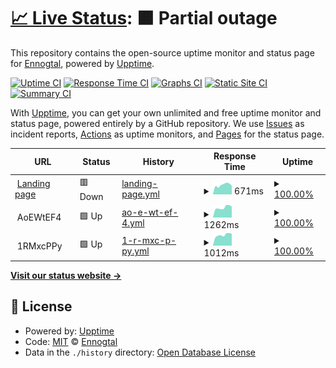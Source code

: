 # [📈 Live Status](https://Ennogtal.github.io/upptime): <!--live status--> **🟧 Partial outage**

This repository contains the open-source uptime monitor and status page for [Ennogtal](https://ennogtal.com), powered by [Upptime](https://github.com/upptime/upptime).

[![Uptime CI](https://github.com/Ennogtal/upptime/workflows/Uptime%20CI/badge.svg)](https://github.com/Ennogtal/upptime/actions?query=workflow%3A%22Uptime+CI%22)
[![Response Time CI](https://github.com/Ennogtal/upptime/workflows/Response%20Time%20CI/badge.svg)](https://github.com/Ennogtal/upptime/actions?query=workflow%3A%22Response+Time+CI%22)
[![Graphs CI](https://github.com/Ennogtal/upptime/workflows/Graphs%20CI/badge.svg)](https://github.com/Ennogtal/upptime/actions?query=workflow%3A%22Graphs+CI%22)
[![Static Site CI](https://github.com/Ennogtal/upptime/workflows/Static%20Site%20CI/badge.svg)](https://github.com/Ennogtal/upptime/actions?query=workflow%3A%22Static+Site+CI%22)
[![Summary CI](https://github.com/Ennogtal/upptime/workflows/Summary%20CI/badge.svg)](https://github.com/Ennogtal/upptime/actions?query=workflow%3A%22Summary+CI%22)

With [Upptime](https://upptime.js.org), you can get your own unlimited and free uptime monitor and status page, powered entirely by a GitHub repository. We use [Issues](https://github.com/Ennogtal/upptime/issues) as incident reports, [Actions](https://github.com/Ennogtal/upptime/actions) as uptime monitors, and [Pages](https://Ennogtal.github.io/upptime) for the status page.

<!--start: status pages-->
<!-- This summary is generated by Upptime (https://github.com/upptime/upptime) -->
<!-- Do not edit this manually, your changes will be overwritten -->
<!-- prettier-ignore -->
| URL | Status | History | Response Time | Uptime |
| --- | ------ | ------- | ------------- | ------ |
| <img alt="" src="https://icons.duckduckgo.com/ip3/ennogtal.com.ico" height="13"> [Landing page](https://ennogtal.com) | 🟥 Down | [landing-page.yml](https://github.com/ennogtal/upptime/commits/HEAD/history/landing-page.yml) | <details><summary><img alt="Response time graph" src="./graphs/landing-page/response-time-week.png" height="20"> 671ms</summary><br><a href="https://Ennogtal.github.io/upptime/history/landing-page"><img alt="Response time 715" src="https://img.shields.io/endpoint?url=https%3A%2F%2Fraw.githubusercontent.com%2Fennogtal%2Fupptime%2FHEAD%2Fapi%2Flanding-page%2Fresponse-time.json"></a><br><a href="https://Ennogtal.github.io/upptime/history/landing-page"><img alt="24-hour response time 422" src="https://img.shields.io/endpoint?url=https%3A%2F%2Fraw.githubusercontent.com%2Fennogtal%2Fupptime%2FHEAD%2Fapi%2Flanding-page%2Fresponse-time-day.json"></a><br><a href="https://Ennogtal.github.io/upptime/history/landing-page"><img alt="7-day response time 671" src="https://img.shields.io/endpoint?url=https%3A%2F%2Fraw.githubusercontent.com%2Fennogtal%2Fupptime%2FHEAD%2Fapi%2Flanding-page%2Fresponse-time-week.json"></a><br><a href="https://Ennogtal.github.io/upptime/history/landing-page"><img alt="30-day response time 705" src="https://img.shields.io/endpoint?url=https%3A%2F%2Fraw.githubusercontent.com%2Fennogtal%2Fupptime%2FHEAD%2Fapi%2Flanding-page%2Fresponse-time-month.json"></a><br><a href="https://Ennogtal.github.io/upptime/history/landing-page"><img alt="1-year response time 715" src="https://img.shields.io/endpoint?url=https%3A%2F%2Fraw.githubusercontent.com%2Fennogtal%2Fupptime%2FHEAD%2Fapi%2Flanding-page%2Fresponse-time-year.json"></a></details> | <details><summary><a href="https://Ennogtal.github.io/upptime/history/landing-page">100.00%</a></summary><a href="https://Ennogtal.github.io/upptime/history/landing-page"><img alt="All-time uptime 99.98%" src="https://img.shields.io/endpoint?url=https%3A%2F%2Fraw.githubusercontent.com%2Fennogtal%2Fupptime%2FHEAD%2Fapi%2Flanding-page%2Fuptime.json"></a><br><a href="https://Ennogtal.github.io/upptime/history/landing-page"><img alt="24-hour uptime 99.99%" src="https://img.shields.io/endpoint?url=https%3A%2F%2Fraw.githubusercontent.com%2Fennogtal%2Fupptime%2FHEAD%2Fapi%2Flanding-page%2Fuptime-day.json"></a><br><a href="https://Ennogtal.github.io/upptime/history/landing-page"><img alt="7-day uptime 100.00%" src="https://img.shields.io/endpoint?url=https%3A%2F%2Fraw.githubusercontent.com%2Fennogtal%2Fupptime%2FHEAD%2Fapi%2Flanding-page%2Fuptime-week.json"></a><br><a href="https://Ennogtal.github.io/upptime/history/landing-page"><img alt="30-day uptime 100.00%" src="https://img.shields.io/endpoint?url=https%3A%2F%2Fraw.githubusercontent.com%2Fennogtal%2Fupptime%2FHEAD%2Fapi%2Flanding-page%2Fuptime-month.json"></a><br><a href="https://Ennogtal.github.io/upptime/history/landing-page"><img alt="1-year uptime 99.98%" src="https://img.shields.io/endpoint?url=https%3A%2F%2Fraw.githubusercontent.com%2Fennogtal%2Fupptime%2FHEAD%2Fapi%2Flanding-page%2Fuptime-year.json"></a></details>
| <img alt="" src="https://icons.duckduckgo.com/ip3/null.ico" height="13"> AoEWtEF4 | 🟩 Up | [ao-e-wt-ef-4.yml](https://github.com/ennogtal/upptime/commits/HEAD/history/ao-e-wt-ef-4.yml) | <details><summary><img alt="Response time graph" src="./graphs/ao-e-wt-ef-4/response-time-week.png" height="20"> 1262ms</summary><br><a href="https://Ennogtal.github.io/upptime/history/ao-e-wt-ef-4"><img alt="Response time 2339" src="https://img.shields.io/endpoint?url=https%3A%2F%2Fraw.githubusercontent.com%2Fennogtal%2Fupptime%2FHEAD%2Fapi%2Fao-e-wt-ef-4%2Fresponse-time.json"></a><br><a href="https://Ennogtal.github.io/upptime/history/ao-e-wt-ef-4"><img alt="24-hour response time 1371" src="https://img.shields.io/endpoint?url=https%3A%2F%2Fraw.githubusercontent.com%2Fennogtal%2Fupptime%2FHEAD%2Fapi%2Fao-e-wt-ef-4%2Fresponse-time-day.json"></a><br><a href="https://Ennogtal.github.io/upptime/history/ao-e-wt-ef-4"><img alt="7-day response time 1262" src="https://img.shields.io/endpoint?url=https%3A%2F%2Fraw.githubusercontent.com%2Fennogtal%2Fupptime%2FHEAD%2Fapi%2Fao-e-wt-ef-4%2Fresponse-time-week.json"></a><br><a href="https://Ennogtal.github.io/upptime/history/ao-e-wt-ef-4"><img alt="30-day response time 2339" src="https://img.shields.io/endpoint?url=https%3A%2F%2Fraw.githubusercontent.com%2Fennogtal%2Fupptime%2FHEAD%2Fapi%2Fao-e-wt-ef-4%2Fresponse-time-month.json"></a><br><a href="https://Ennogtal.github.io/upptime/history/ao-e-wt-ef-4"><img alt="1-year response time 2339" src="https://img.shields.io/endpoint?url=https%3A%2F%2Fraw.githubusercontent.com%2Fennogtal%2Fupptime%2FHEAD%2Fapi%2Fao-e-wt-ef-4%2Fresponse-time-year.json"></a></details> | <details><summary><a href="https://Ennogtal.github.io/upptime/history/ao-e-wt-ef-4">100.00%</a></summary><a href="https://Ennogtal.github.io/upptime/history/ao-e-wt-ef-4"><img alt="All-time uptime 99.79%" src="https://img.shields.io/endpoint?url=https%3A%2F%2Fraw.githubusercontent.com%2Fennogtal%2Fupptime%2FHEAD%2Fapi%2Fao-e-wt-ef-4%2Fuptime.json"></a><br><a href="https://Ennogtal.github.io/upptime/history/ao-e-wt-ef-4"><img alt="24-hour uptime 100.00%" src="https://img.shields.io/endpoint?url=https%3A%2F%2Fraw.githubusercontent.com%2Fennogtal%2Fupptime%2FHEAD%2Fapi%2Fao-e-wt-ef-4%2Fuptime-day.json"></a><br><a href="https://Ennogtal.github.io/upptime/history/ao-e-wt-ef-4"><img alt="7-day uptime 100.00%" src="https://img.shields.io/endpoint?url=https%3A%2F%2Fraw.githubusercontent.com%2Fennogtal%2Fupptime%2FHEAD%2Fapi%2Fao-e-wt-ef-4%2Fuptime-week.json"></a><br><a href="https://Ennogtal.github.io/upptime/history/ao-e-wt-ef-4"><img alt="30-day uptime 99.79%" src="https://img.shields.io/endpoint?url=https%3A%2F%2Fraw.githubusercontent.com%2Fennogtal%2Fupptime%2FHEAD%2Fapi%2Fao-e-wt-ef-4%2Fuptime-month.json"></a><br><a href="https://Ennogtal.github.io/upptime/history/ao-e-wt-ef-4"><img alt="1-year uptime 99.79%" src="https://img.shields.io/endpoint?url=https%3A%2F%2Fraw.githubusercontent.com%2Fennogtal%2Fupptime%2FHEAD%2Fapi%2Fao-e-wt-ef-4%2Fuptime-year.json"></a></details>
| <img alt="" src="https://icons.duckduckgo.com/ip3/null.ico" height="13"> 1RMxcPPy | 🟩 Up | [1-r-mxc-p-py.yml](https://github.com/ennogtal/upptime/commits/HEAD/history/1-r-mxc-p-py.yml) | <details><summary><img alt="Response time graph" src="./graphs/1-r-mxc-p-py/response-time-week.png" height="20"> 1012ms</summary><br><a href="https://Ennogtal.github.io/upptime/history/1-r-mxc-p-py"><img alt="Response time 1657" src="https://img.shields.io/endpoint?url=https%3A%2F%2Fraw.githubusercontent.com%2Fennogtal%2Fupptime%2FHEAD%2Fapi%2F1-r-mxc-p-py%2Fresponse-time.json"></a><br><a href="https://Ennogtal.github.io/upptime/history/1-r-mxc-p-py"><img alt="24-hour response time 1127" src="https://img.shields.io/endpoint?url=https%3A%2F%2Fraw.githubusercontent.com%2Fennogtal%2Fupptime%2FHEAD%2Fapi%2F1-r-mxc-p-py%2Fresponse-time-day.json"></a><br><a href="https://Ennogtal.github.io/upptime/history/1-r-mxc-p-py"><img alt="7-day response time 1012" src="https://img.shields.io/endpoint?url=https%3A%2F%2Fraw.githubusercontent.com%2Fennogtal%2Fupptime%2FHEAD%2Fapi%2F1-r-mxc-p-py%2Fresponse-time-week.json"></a><br><a href="https://Ennogtal.github.io/upptime/history/1-r-mxc-p-py"><img alt="30-day response time 1657" src="https://img.shields.io/endpoint?url=https%3A%2F%2Fraw.githubusercontent.com%2Fennogtal%2Fupptime%2FHEAD%2Fapi%2F1-r-mxc-p-py%2Fresponse-time-month.json"></a><br><a href="https://Ennogtal.github.io/upptime/history/1-r-mxc-p-py"><img alt="1-year response time 1657" src="https://img.shields.io/endpoint?url=https%3A%2F%2Fraw.githubusercontent.com%2Fennogtal%2Fupptime%2FHEAD%2Fapi%2F1-r-mxc-p-py%2Fresponse-time-year.json"></a></details> | <details><summary><a href="https://Ennogtal.github.io/upptime/history/1-r-mxc-p-py">100.00%</a></summary><a href="https://Ennogtal.github.io/upptime/history/1-r-mxc-p-py"><img alt="All-time uptime 99.76%" src="https://img.shields.io/endpoint?url=https%3A%2F%2Fraw.githubusercontent.com%2Fennogtal%2Fupptime%2FHEAD%2Fapi%2F1-r-mxc-p-py%2Fuptime.json"></a><br><a href="https://Ennogtal.github.io/upptime/history/1-r-mxc-p-py"><img alt="24-hour uptime 100.00%" src="https://img.shields.io/endpoint?url=https%3A%2F%2Fraw.githubusercontent.com%2Fennogtal%2Fupptime%2FHEAD%2Fapi%2F1-r-mxc-p-py%2Fuptime-day.json"></a><br><a href="https://Ennogtal.github.io/upptime/history/1-r-mxc-p-py"><img alt="7-day uptime 100.00%" src="https://img.shields.io/endpoint?url=https%3A%2F%2Fraw.githubusercontent.com%2Fennogtal%2Fupptime%2FHEAD%2Fapi%2F1-r-mxc-p-py%2Fuptime-week.json"></a><br><a href="https://Ennogtal.github.io/upptime/history/1-r-mxc-p-py"><img alt="30-day uptime 99.76%" src="https://img.shields.io/endpoint?url=https%3A%2F%2Fraw.githubusercontent.com%2Fennogtal%2Fupptime%2FHEAD%2Fapi%2F1-r-mxc-p-py%2Fuptime-month.json"></a><br><a href="https://Ennogtal.github.io/upptime/history/1-r-mxc-p-py"><img alt="1-year uptime 99.76%" src="https://img.shields.io/endpoint?url=https%3A%2F%2Fraw.githubusercontent.com%2Fennogtal%2Fupptime%2FHEAD%2Fapi%2F1-r-mxc-p-py%2Fuptime-year.json"></a></details>

<!--end: status pages-->

[**Visit our status website →**](https://Ennogtal.github.io/upptime)

## 📄 License

- Powered by: [Upptime](https://github.com/upptime/upptime)
- Code: [MIT](./LICENSE) © [Ennogtal](https://ennogtal.com)
- Data in the `./history` directory: [Open Database License](https://opendatacommons.org/licenses/odbl/1-0/)
